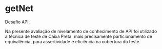 # getNet
Desafio API.

Na presente avaliação de nivelamento  de conhecimento de API foi utilizado a técnica de teste de Caixa Preta, mais precisamente particionamento de equivalência, para assertividade e eficiência na cobertura do teste. 

